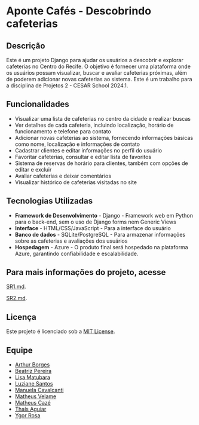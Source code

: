 # Aponte Cafés - Descobrindo cafeterias

## Descrição

Este é um projeto Django para ajudar os usuários a descobrir e explorar cafeterias no Centro do Recife. O objetivo é fornecer uma plataforma onde os usuários possam visualizar, buscar e avaliar cafeterias próximas, além de poderem adicionar novas cafeterias ao sistema.
Este é um trabalho para a disciplina de Projetos 2 - CESAR School 2024.1.

## Funcionalidades

- Visualizar uma lista de cafeterias no centro da cidade e realizar buscas
- Ver detalhes de cada cafeteria, incluindo localização, horário de funcionamento e telefone para contato
- Adicionar novas cafeterias ao sistema, fornecendo informações básicas como nome, localização e informações de contato
- Cadastrar clientes e editar informações no perfil do usuário
- Favoritar cafeterias, consultar e editar lista de favoritos
- Sistema de reservas de horário para clientes, também com opções de editar e excluir
- Avaliar cafeterias e deixar comentários
- Visualizar histórico de cafeterias visitadas no site

## Tecnologias Utilizadas

- **Framework de Desenvolvimento** - Django - Framework web em Python para o back-end, sem o uso de Django forms nem Generic Views
- **Interface** - HTML/CSS/JavaScript - Para a interface do usuário
- **Banco de dados** - SQLite/PostgreSQL - Para armazenar informações sobre as cafeterias e avaliações dos usuários
- **Hospedagem** - Azure - O produto final será hospedado na plataforma Azure, garantindo confiabilidade e escalabilidade.

## Para mais informações do projeto, acesse

 [SR1.md](https://github.com/MatheusVelame/projetos2g3/blob/main/SR1.md).

[SR2.md](https://github.com/MatheusVelame/projetos2g3/blob/main/SR2.md).


## Licença

Este projeto é licenciado sob a [MIT License](https://opensource.org/licenses/MIT).

## Equipe

- [Arthur Borges](https://github.com/borgearthur)
- [Beatriz Pereira](https://github.com/biapereira2)
- [Lisa Matubara](https://github.com/lilymtbr)
- [Luziane Santos](https://github.com/luzianes)
- [Manuela Cavalcanti](https://github.com/Manuelaamorim)
- [Matheus Velame](https://github.com/MatheusVelame)
- [Matheus Cazé](https://github.com/ogcaze)
- [Thaís Aguiar](https://github.com/aguiarth)
- [Ygor Rosa](https://github.com/YgoRosa)
